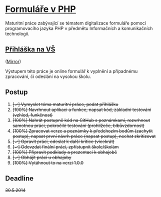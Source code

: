 [Formuláře v PHP](https://raw.github.com/dvorapa/Formulare-v-PHP/master/prace/2014_8.O_Dvořák_Pavel.docx)
===============

Maturitní práce zabývající se tématem digitalizace formuláře pomocí programovacího jazyka PHP v předmětu Informačních a komunikačních technologií.

[Přihláška na VŠ](http://prihlaskanavs.php5.cz/)
---------------
([Mirror](http://prihlaskanavs.dvorapa.cz/))

Výstupem této práce je online formulář k vyplnění a případnému zpracování, či odeslání na vysokou školu.

Postup
------

1. ~~[✓] Vymyslet téma maturitní práce, podat příhlášku~~
2. ~~[100%] Navrhnout aplikaci a funkce, napsat kód, základní testování (vzhled, funkčnost)~~
3. ~~[100%] Nahrát postupně kód na GitHub s poznámkami, rozvrhnout samotnou práci, pokročilé testování (prohlížeče, blbůvzdornost)~~
4. ~~[100%] Zpracovat verze a poznámky k předchozím bodům (zachytit postup), napsat první návrh práce (napsat postup), nechat zkritizovat~~
5. ~~[✓] Opravit práci, odeslat k další kritice (vícekrát)~~
6. ~~[✓] Odevzdat finální práci, zpřístupnit škole/školám~~
7. ~~[100%] Připravit podklady a prezentaci k obhajobě~~
8. ~~[✓] Obhájit práci u obhajoby~~
9. ~~[100%] Vytáhnout to na verzi 1.0.0~~

Deadline
--------

~~30.5.2014~~